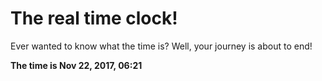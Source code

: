 # The real time clock!

Ever wanted to know what the time is? Well, your journey is about to end!

**The time is Nov 22, 2017, 06:21**